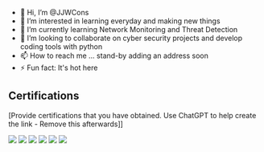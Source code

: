 - 👋 Hi, I’m @JJWCons
- 👀 I’m interested in learning everyday and making new things
- 🌱 I’m currently learning Network Monitoring and Threat Detection
- 💞️ I’m looking to collaborate on cyber security projects and develop coding tools with python
- 📫 How to reach me ... stand-by adding an address soon
- ⚡ Fun fact: It's hot here

<!---
JJWCons/JJWCons is a ✨ special ✨ repository because its `README.md` (this file) appears on your GitHub profile.
You can click the Preview link to take a look at your changes.
--->
## Certifications
[Provide certifications that you have obtained. Use ChatGPT to help create the link - Remove this afterwards]]
<div>
<img src="https://img.shields.io/badge/-Security%2B-FF0000?&style=for-the-badge&logo=CompTIA&logoColor=white" />
<img src="https://img.shields.io/badge/-Network%2B-007ACC?&style=for-the-badge&logo=CompTIA&logoColor=white" />
<img src="https://img.shields.io/badge/-A%2B-4D4D4D?&style=for-the-badge&logo=CompTIA&logoColor=white" />
<img src="https://img.shields.io/badge/-CDSA-006400?&style=for-the-badge&logoColor=white" />
<img src="https://img.shields.io/badge/-CCD-000080?&style=for-the-badge&logoColor=white" />
<img src="https://img.shields.io/badge/-SANS%20Certification-2E8B57?&style=for-the-badge&logoColor=white" />
</div>
